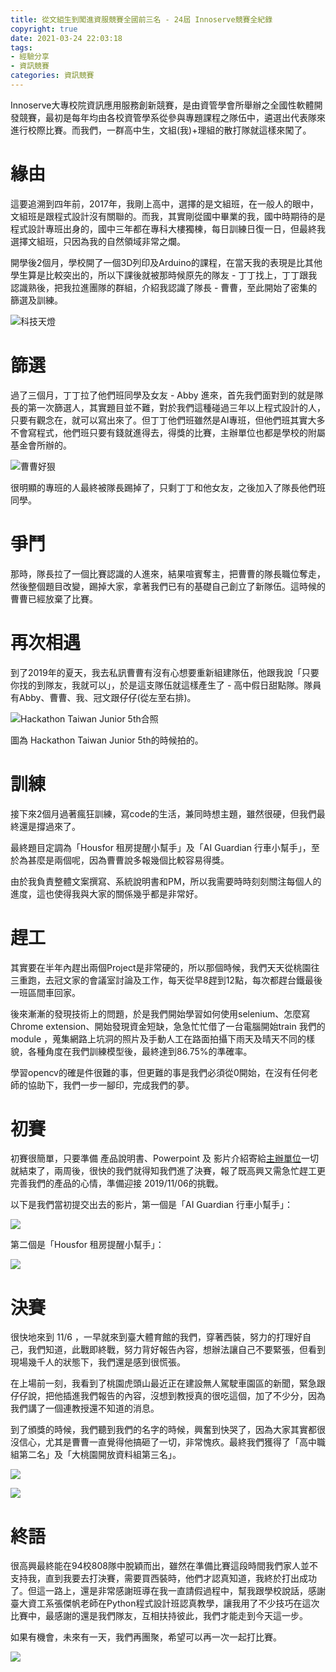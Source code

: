 ```yaml
---
title: 從文組生到闖進資服競賽全國前三名 - 24屆 Innoserve競賽全紀錄
copyright: true
date: 2021-03-24 22:03:18
tags: 
- 經驗分享
- 資訊競賽
categories: 資訊競賽
---
```


Innoserve大專校院資訊應用服務創新競賽，是由資管學會所舉辦之全國性軟體開發競賽，最初是每年均由各校資管學系從參與專題課程之隊伍中，遴選出代表隊來進行校際比賽。而我們，一群高中生，文組(我)+理組的散打隊就這樣來闖了。

<!-- more -->

# 緣由

這要追溯到四年前，2017年，我剛上高中，選擇的是文組班，在一般人的眼中，文組班是跟程式設計沒有關聯的。而我，其實剛從國中畢業的我，國中時期待的是程式設計專班出身的，國中三年都在專科大樓獨棟，每日訓練日復一日，但最終我選擇文組班，只因為我的自然領域非常之爛。

開學後2個月，學校開了一個3D列印及Arduino的課程，在當天我的表現是比其他學生算是比較突出的，所以下課後就被那時候原先的隊友 - 丁丁找上，丁丁跟我認識熟後，把我拉進團隊的群組，介紹我認識了隊長 - 曹曹，至此開始了密集的篩選及訓練。

![科技天燈](https://i.loli.net/2021/03/25/4RmvCuJYFWTgQk7.jpg)

# 篩選

過了三個月，丁丁拉了他們班同學及女友 - Abby 進來，首先我們面對到的就是隊長的第一次篩選人，其實題目並不難，對於我們這種碰過三年以上程式設計的人，只要有觀念在，就可以寫出來了。但丁丁他們班雖然是AI專班，但他們班其實大多不會寫程式，他們班只要有錢就進得去，得獎的比賽，主辦單位也都是學校的附屬基金會所辦的。

![曹曹好狠](https://i.loli.net/2021/03/25/rUvfouH41Vn9DJB.png)

很明顯的專班的人最終被隊長踢掉了，只剩丁丁和他女友，之後加入了隊長他們班同學。

# 爭鬥

那時，隊長拉了一個比賽認識的人進來，結果喧賓奪主，把曹曹的隊長職位奪走，然後整個題目改變，踢掉大家，拿著我們已有的基礎自己創立了新隊伍。這時候的曹曹已經放棄了比賽。

# 再次相遇

到了2019年的夏天，我去私訊曹曹有沒有心想要重新組建隊伍，他跟我說「只要你找的到隊友，我就可以」，於是這支隊伍就這樣產生了 - 高中假日甜點隊。隊員有Abby、曹曹、我、冠文跟仔仔(從左至右排)。

![Hackathon Taiwan Junior 5th合照](https://i.loli.net/2021/03/25/E2VQvLZibHrwaSB.jpg)

圖為 Hackathon Taiwan Junior 5th的時候拍的。

# 訓練

接下來2個月過著瘋狂訓練，寫code的生活，兼同時想主題，雖然很硬，但我們最終還是撐過來了。

最終題目定調為「Housfor 租房提醒小幫手」及「AI Guardian 行車小幫手」，至於為甚麼是兩個呢，因為曹曹說多報幾個比較容易得獎。

由於我負責整體文案撰寫、系統說明書和PM，所以我需要時時刻刻關注每個人的進度，這也使得我與大家的關係幾乎都是非常好。

# 趕工

其實要在半年內趕出兩個Project是非常硬的，所以那個時候，我們天天從桃園往三重跑，去冠文家的會議室討論及工作，每天從早8趕到12點，每次都趕台鐵最後一班區間車回家。

後來漸漸的發現技術上的問題，於是我們開始學習如何使用selenium、怎麼寫Chrome extension、開始發現資金短缺，急急忙忙借了一台電腦開始train 我們的 module ，蒐集網路上坑洞的照片及手動人工在路面拍攝下雨天及晴天不同的樣貌，各種角度在我們訓練模型後，最終達到86.75%的準確率。

學習opencv的確是件很難的事，但更難的事是我們必須從0開始，在沒有任何老師的協助下，我們一步一腳印，完成我們的夢。

# 初賽

初賽很簡單，只要準備 產品說明書、Powerpoint 及 影片介紹寄給[主辦單位](https://innoserve.tca.org.tw/)一切就結束了，兩周後，很快的我們就得知我們進了決賽，報了既高興又需急忙趕工更完善我們的產品的心情，準備迎接 2019/11/06的挑戰。

以下是我們當初提交出去的影片，第一個是「AI Guardian 行車小幫手」：

[![](http://img.youtube.com/vi/y6QjbazqSvQ/0.jpg)](http://www.youtube.com/watch?v=y6QjbazqSvQ)

第二個是「Housfor 租房提醒小幫手」：

[![](http://img.youtube.com/vi/s067jgvPZxM/0.jpg)](http://www.youtube.com/watch?v=s067jgvPZxM)

# 決賽

很快地來到 11/6 ，一早就來到臺大體育館的我們，穿著西裝，努力的打理好自己，我們知道，此戰即終戰，努力背好報告內容，想辦法讓自己不要緊張，但看到現場幾千人的狀態下，我們還是感到很慌張。

在上場前一刻，我看到了桃園虎頭山最近正在建設無人駕駛車園區的新聞，緊急跟仔仔說，把他插進我們報告的內容，沒想到教授真的很吃這個，加了不少分，因為我們講了一個連教授還不知道的消息。

到了頒獎的時候，我們聽到我們的名字的時候，興奮到快哭了，因為大家其實都很沒信心，尤其是曹曹一直覺得他搞砸了一切，非常愧疚。最終我們獲得了「高中職組第二名」及「大桃園開放資料組第三名」。

![](https://i.loli.net/2021/03/25/RCWw9MT6msqgfS7.jpg)

![](https://i.loli.net/2021/03/25/C4KqdF1ib9LJQgD.jpg)

# 終語

很高興最終能在94校808隊中脫穎而出，雖然在準備比賽這段時間我們家人並不支持我，直到我要去打決賽，需要買西裝時，他們才認真知道，我終於打出成功了。但這一路上，還是非常感謝班導在我一直請假過程中，幫我跟學校說話，感謝臺大資工系張傑帆老師在Python程式設計班認真教學，讓我用了不少技巧在這次比賽中，最感謝的還是我們隊友，互相扶持彼此，我們才能走到今天這一步。

如果有機會，未來有一天，我們再團聚，希望可以再一次一起打比賽。

![](https://i.loli.net/2021/03/25/b5AhWvVf9zLYlKc.jpg)